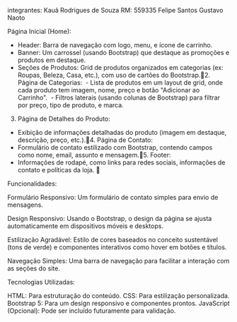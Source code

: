 integrantes: Kauã Rodrigues de Souza RM: 559335
             Felipe Santos
             Gustavo Naoto


Página Inicial (Home):
- Header: Barra de navegação com logo, menu, e ícone de carrinho.
- Banner: Um carrossel (usando Bootstrap) que destaque as promoções e produtos em destaque.
- Seções de Produtos: Grid de produtos organizados em categorias (ex: Roupas, Beleza, Casa, etc.), com uso de cartões do Bootstrap.2. Página de Categorias:
 - Lista de produtos em um layout de grid, onde cada produto tem imagem, nome, preço e botão "Adicionar ao Carrinho".
 - Filtros laterais (usando colunas de Bootstrap) para filtrar por preço, tipo de produto, e marca.
3. Página de Detalhes do Produto:
- Exibição de informações detalhadas do produto (imagem em destaque, descrição, preço, etc.).4. Página de Contato:
- Formulário de contato estilizado com Bootstrap, contendo campos como nome, email, assunto e mensagem.5. Footer:
- Informações de rodapé, como links para redes sociais, informações de contato e políticas da loja.



Funcionalidades:

Formulário Responsivo: Um formulário de contato simples para envio de mensagens.

Design Responsivo: Usando o Bootstrap, o design da página se ajusta automaticamente em dispositivos móveis e desktops.

Estilização Agradável: Estilo de cores baseados no conceito sustentável (tons de verde) e componentes interativos como hover em botões e títulos.

Navegação Simples: Uma barra de navegação para facilitar a interação com as seções do site.

Tecnologias Utilizadas:

HTML: Para estruturação do conteúdo.
CSS: Para estilização personalizada.
Bootstrap 5: Para um design responsivo e componentes prontos.
JavaScript (Opcional): Pode ser incluído futuramente para validação.

